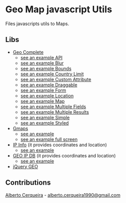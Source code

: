 # Geo Map javascript Utils
Files javascripts utils to Maps.

## Libs
- [Geo Complete](https://github.com/albertocerqueira/geo-map-js-utils/tree/master/plugins/ubilabs-geocomplete "Geo Complete")  
	- [see an example API](http://htmlpreview.github.io/?https://github.com/albertocerqueira/geo-map-js-utils/blob/master/plugins/ubilabs-geocomplete/examples/api.html "see an example API")  
	- [see an example Blur](http://htmlpreview.github.io/?https://github.com/albertocerqueira/geo-map-js-utils/blob/master/plugins/ubilabs-geocomplete/examples/api.html "see an example Blur")  
	- [see an example Bounds](http://htmlpreview.github.io/?https://github.com/albertocerqueira/geo-map-js-utils/blob/master/plugins/ubilabs-geocomplete/examples/api.html "see an example Bounds")  
	- [see an example Country Limit](http://htmlpreview.github.io/?https://github.com/albertocerqueira/geo-map-js-utils/blob/master/plugins/ubilabs-geocomplete/examples/api.html "see an example Country Limit")  
	- [see an example Custom Attribute](http://htmlpreview.github.io/?https://github.com/albertocerqueira/geo-map-js-utils/blob/master/plugins/ubilabs-geocomplete/examples/api.html "see an example Custom Attribute")  
	- [see an example Draggable](http://htmlpreview.github.io/?https://github.com/albertocerqueira/geo-map-js-utils/blob/master/plugins/ubilabs-geocomplete/examples/api.html "see an example Draggable")  
	- [see an example Form](http://htmlpreview.github.io/?https://github.com/albertocerqueira/geo-map-js-utils/blob/master/plugins/ubilabs-geocomplete/examples/api.html "see an example Form")  
	- [see an example Location](http://htmlpreview.github.io/?https://github.com/albertocerqueira/geo-map-js-utils/blob/master/plugins/ubilabs-geocomplete/examples/api.html "see an example Location")  
	- [see an example Map](http://htmlpreview.github.io/?https://github.com/albertocerqueira/geo-map-js-utils/blob/master/plugins/ubilabs-geocomplete/examples/api.html "see an example Map")  
	- [see an example Multiple Fields](http://htmlpreview.github.io/?https://github.com/albertocerqueira/geo-map-js-utils/blob/master/plugins/ubilabs-geocomplete/examples/api.html "see an example Multiple Fields")  
	- [see an example Multiple Results](http://htmlpreview.github.io/?https://github.com/albertocerqueira/geo-map-js-utils/blob/master/plugins/ubilabs-geocomplete/examples/api.html "see an example Multiple Results")  
	- [see an example Simple](http://htmlpreview.github.io/?https://github.com/albertocerqueira/geo-map-js-utils/blob/master/plugins/ubilabs-geocomplete/examples/api.html "see an example Simple")  
	- [see an example Styled](http://htmlpreview.github.io/?https://github.com/albertocerqueira/geo-map-js-utils/blob/master/plugins/ubilabs-geocomplete/examples/api.html "see an example Styled")  
- [Gmaps](https://github.com/albertocerqueira/geo-map-js-utils/tree/master/plugins/gmaps "Gmaps")  
	- [see an example](http://htmlpreview.github.io/?https://github.com/albertocerqueira/geo-map-js-utils/blob/master/plugins/gmaps/examples/test-gmaps-marker-complete.html "see an example")  
	- [see an example full screen](http://htmlpreview.github.io/?https://github.com/albertocerqueira/geo-map-js-utils/blob/master/plugins/gmaps/examples/test-gmaps-marker.html "see an example full screen")  
- [IP Info](https://github.com/albertocerqueira/geo-map-js-utils/tree/master/plugins/ipinfo "IP Info") (it provides coordinates and location)  
	- [see an example](http://htmlpreview.github.io/?https://github.com/albertocerqueira/geo-map-js-utils/blob/master/plugins/ipinfo/examples/index.html "see an example")
- [GEO IP DB](https://github.com/albertocerqueira/geo-map-js-utils/tree/master/plugins/geoip-db "IP Info") (it provides coordinates and location)  
	- [see an example](http://htmlpreview.github.io/?https://github.com/albertocerqueira/geo-map-js-utils/blob/master/plugins/geoip-db/examples/index.html "see an example")  
- [jQuery GEO](https://github.com/jQueryGeo/geo "IP Info")  

## Contributions
[Alberto Cerqueira](https://github.com/albertocerqueira/ "Alberto Cerqueira") - alberto.cerqueira1990@gmail.com  
